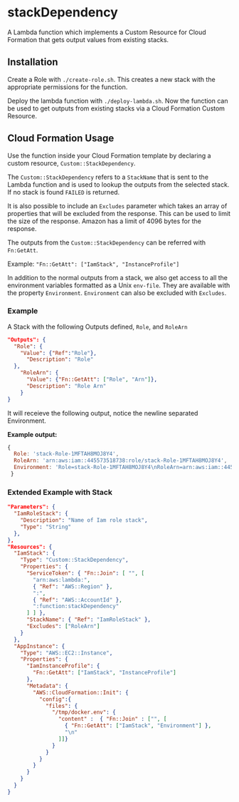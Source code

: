 # stackDependency

A Lambda function which implements a Custom Resource for Cloud Formation that
gets output values from existing stacks.

## Installation

Create a Role with `./create-role.sh`. This creates a new stack with the
appropriate permissions for the function.

Deploy the lambda function with `./deploy-lambda.sh`. Now the function can be
used to get outputs from existing stacks via a Cloud Formation Custom Resource.

## Cloud Formation Usage

Use the function inside your Cloud Formation template by declaring a custom
resource, `Custom::StackDependency`.

The `Custom::StackDependency` refers to a `StackName` that is sent to the
Lambda function and is used to lookup the outputs from the selected stack. If
no stack is found `FAILED` is returned.

It is also possible to include an `Excludes` parameter which takes an array of
properties that will be excluded from the response. This can be used to limit
the size of the response. Amazon has a limit of 4096 bytes for the response.

The outputs from the `Custom::StackDependency` can be referred with `Fn:GetAtt`.

Example: `"Fn::GetAtt": ["IamStack", "InstanceProfile"]`

In addition to the normal outputs from a stack, we also get access to all the
environment variables formatted as a Unix `env-file`. They are available with
the property `Environment`. `Environment` can also be excluded with `Excludes`.

### Example

A Stack with the following Outputs defined, `Role`, and `RoleArn`

```json
"Outputs": {
  "Role": {
    "Value": {"Ref":"Role"},
      "Description": "Role"
  },
    "RoleArn": {
      "Value": {"Fn::GetAtt": ["Role", "Arn"]},
      "Description": "Role Arn"
    }
}
```

It will receieve the following output, notice the newline separated
Environment.

**Example output:**

```javascript
{
  Role: 'stack-Role-1MFTAH8MOJ8Y4',
  RoleArn: 'arn:aws:iam::445573518738:role/stack-Role-1MFTAH8MOJ8Y4',
  Environment: 'Role=stack-Role-1MFTAH8MOJ8Y4\nRoleArn=arn:aws:iam::445573518738:role/stack-Role-1MFTAH8MOJ8Y4'
 }
```

### Extended Example with Stack

```json
"Parameters": {
  "IamRoleStack": {
    "Description": "Name of Iam role stack",
    "Type": "String"
  },
},
"Resources": {
  "IamStack": {
    "Type": "Custom::StackDependency",
    "Properties": {
      "ServiceToken": { "Fn::Join": [ "", [
        "arn:aws:lambda:",
        { "Ref": "AWS::Region" },
        ":",
        { "Ref": "AWS::AccountId" },
        ":function:stackDependency"
      ] ] },
      "StackName": { "Ref": "IamRoleStack" },
      "Excludes": ["RoleArn"]
    }
  },
  "AppInstance": {
    "Type": "AWS::EC2::Instance",
    "Properties": {
      "IamInstanceProfile": {
        "Fn::GetAtt": ["IamStack", "InstanceProfile"]
      },
      "Metadata": {
        "AWS::CloudFormation::Init": {
          "config":{
            "files": {
              "/tmp/docker.env": {
                "content" :  { "Fn::Join" : ["", [
                  { "Fn::GetAtt": ["IamStack", "Environment"] },
                  "\n"
                ]]}
              }
            }
          }
        }
      }
    }
  }
}
```
